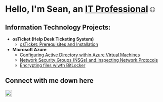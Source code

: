 <h1>Hello, I'm Sean, an <a href="https://www.linkedin.com/in/sean-hardin-a1b16a310/">IT Professional</a>☺</h1>

<h2> Information Technology Projects:</h2>

- <b>osTicket (Help Desk Ticketing System)</b>
  - [osTicket: Prerequisites and Installation](https://github.com/SeanHardin247/osticket-prereqs)
- <b>Microsoft Azure</b>
  - [Configuring Active Directory within Azure Virtual Machines](https://github.com/SeanHardin247/Configuring-Active-Directory-within-Azure-Virtual-Machines)
  - [Network Security Groups (NSGs) and Inspecting Network Protocols](https://github.com/SeanHardin247/azure-network-protocols)
  - [Encrypting files wiwth BitLocker](https://github.com/SeanHardin247/Encrypting-files-with-windows-10)
<h2> Connect with me down here</h2>

[<img align="left" alt="Josh | LinkedIn" width="22px" src="https://cdn.jsdelivr.net/npm/simple-icons@v3/icons/linkedin.svg" />][linkedin]

[linkedin]: https://www.linkedin.com/in/sean-hardin-a1b16a310/

      
                                                                                                                                                                    
